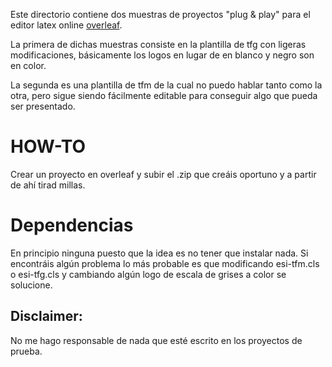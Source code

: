 Este directorio contiene dos muestras de proyectos "plug & play" para el editor latex online [overleaf](https://es.overleaf.com).

La primera de dichas muestras consiste en la plantilla de tfg con ligeras modificaciones, básicamente los logos en lugar de en blanco y negro son en color.

La segunda es una plantilla de tfm de la cual no puedo hablar tanto como la otra, pero sigue siendo fácilmente editable para conseguir algo que pueda ser presentado.

HOW-TO
======
Crear un proyecto en overleaf y subir el .zip que creáis oportuno y a partir de ahí tirad millas.

Dependencias
============
En principio ninguna puesto que la idea es no tener que instalar nada.
Si encontráis algún problema lo más probable es que modificando esi-tfm.cls o esi-tfg.cls y cambiando algún logo de escala de grises a color se solucione.

Disclaimer:
-----------
No me hago responsable de nada que esté escrito en los proyectos de prueba.